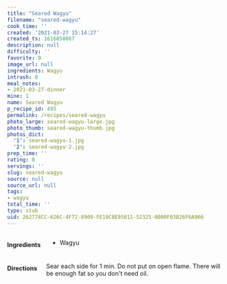 ```yaml
---
title: "Seared Wagyu"
filename: "seared-wagyu"
cook_time: ''
created: '2021-03-27 15:14:27'
created_ts: 1616858067
description: null
difficulty: ''
favorite: 0
image_url: null
ingredients: Wagyu
intrash: 0
meal_notes:
- 2021-03-27-dinner
mine: 1
name: Seared Wagyu
p_recipe_id: 495
permalink: /recipes/seared-wagyu
photo_large: seared-wagyu-large.jpg
photo_thumb: seared-wagyu-thumb.jpg
photos_dict:
  '1': seared-wagyu-1.jpg
  '2': seared-wagyu-2.jpg
prep_time: ''
rating: 0
servings: ''
slug: seared-wagyu
source: null
source_url: null
tags:
- wagyu
total_time: ''
type: stub
uid: 262774CC-626C-4F72-8909-FE19C8E95011-52325-0000F03B26F6A966
---
```

<div class="large-8 medium-7 columns" id="writeup">	</div><!-- #writeup -->
</div><!-- #row-one -->
<div class="row" id="row-two">	<div class="medium-4 small-5 columns" id="ingredients"><h4>Ingredients</h4><div class="box box-ingredients content"><ul>
<li>Wagyu</li>
</ul>
</div>	</div>	<div class="medium-6 small-7 columns" id="directions"><h4>Directions</h4><div class="box box-directions content"><p>Sear each side for 1 min. Do not put on open flame. There will be enough fat so you don't need oil.</p>
</div>	</div>